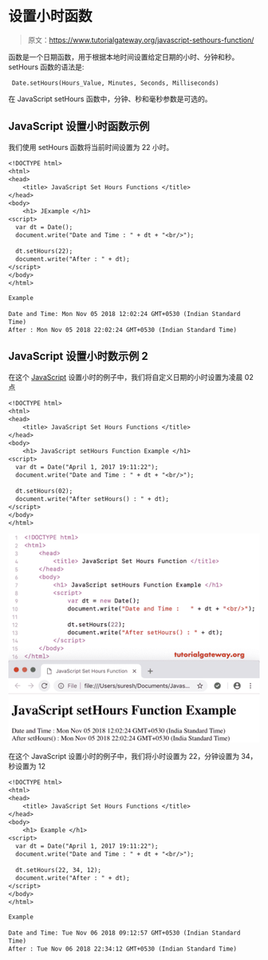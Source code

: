 # 设置小时函数

> 原文：<https://www.tutorialgateway.org/javascript-sethours-function/>

函数是一个日期函数，用于根据本地时间设置给定日期的小时、分钟和秒。setHours 函数的语法是:

```
 Date.setHours(Hours_Value, Minutes, Seconds, Milliseconds)
```

在 JavaScript setHours 函数中，分钟、秒和毫秒参数是可选的。

## JavaScript 设置小时函数示例

我们使用 setHours 函数将当前时间设置为 22 小时。

```
<!DOCTYPE html>
<html>
<head>
    <title> JavaScript Set Hours Functions </title>
</head>
<body>
    <h1> JExample </h1>
<script>
  var dt = Date();  
  document.write("Date and Time : " + dt + "<br/>");

  dt.setHours(22);
  document.write("After : " + dt);
</script>
</body>
</html>
```

```
Example

Date and Time: Mon Nov 05 2018 12:02:24 GMT+0530 (Indian Standard Time)
After : Mon Nov 05 2018 22:02:24 GMT+0530 (Indian Standard Time)
```

## JavaScript 设置小时数示例 2

在这个 [JavaScript](https://www.tutorialgateway.org/javascript/) 设置小时的例子中，我们将自定义日期的小时设置为凌晨 02 点

```
<!DOCTYPE html>
<html>
<head>
    <title> JavaScript Set Hours Functions </title>
</head>
<body>
    <h1> JavaScript setHours Function Example </h1>
<script>
  var dt = Date("April 1, 2017 19:11:22");
  document.write("Date and Time : " + dt + "<br/>");

  dt.setHours(02);
  document.write("After setHours() : " + dt);
</script>
</body>
</html>
```

![JavaScript setHours Function 1](img/fa57ea0bc0650693cccaf5eebcc3614c.png)

在这个 JavaScript 设置小时的例子中，我们将小时设置为 22，分钟设置为 34，秒设置为 12

```
<!DOCTYPE html>
<html>
<head>
    <title> JavaScript Set Hours Functions </title>
</head>
<body>
    <h1> Example </h1>
<script>
  var dt = Date("April 1, 2017 19:11:22");
  document.write("Date and Time : " + dt + "<br/>");

  dt.setHours(22, 34, 12);
  document.write("After : " + dt);
</script>
</body>
</html>
```

```
Example

Date and Time: Tue Nov 06 2018 09:12:57 GMT+0530 (Indian Standard Time)
After : Tue Nov 06 2018 22:34:12 GMT+0530 (Indian Standard Time)
```